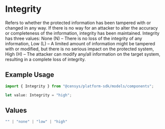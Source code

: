 # Integrity

Refers to whether the protected information has been tampered with or changed in any way. If there is no way for an attacker to alter the accuracy or completeness of the information, integrity has been maintained. Integrity has three values: None (N) – There is no loss of the integrity of any information, Low (L) – A limited amount of information might be tampered with or modified, but there is no serious impact on the protected system, High (H) – The attacker can modify any/all information on the target system, resulting in a complete loss of integrity.

## Example Usage

```typescript
import { Integrity } from "@censys/platform-sdk/models/components";

let value: Integrity = "high";
```

## Values

```typescript
"" | "none" | "low" | "high"
```